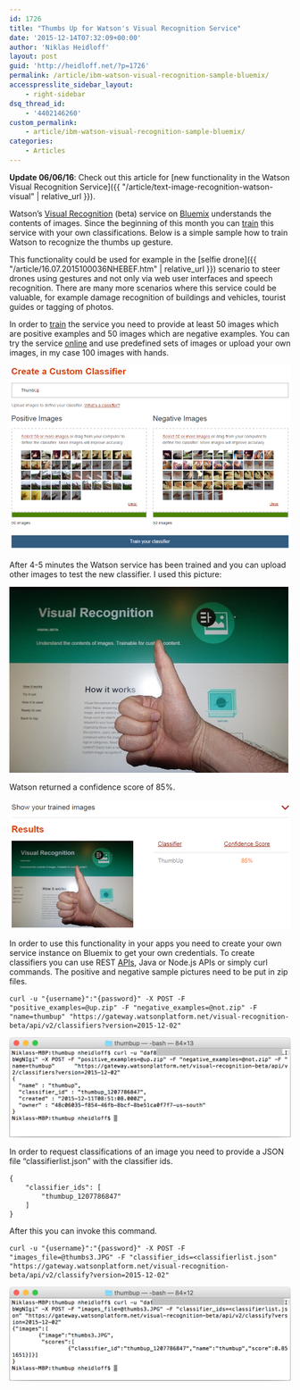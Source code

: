 ```yaml
---
id: 1726
title: "Thumbs Up for Watson's Visual Recognition Service"
date: '2015-12-14T07:32:09+00:00'
author: 'Niklas Heidloff'
layout: post
guid: 'http://heidloff.net/?p=1726'
permalink: /article/ibm-watson-visual-recognition-sample-bluemix/
accesspresslite_sidebar_layout:
    - right-sidebar
dsq_thread_id:
    - '4402146260'
custom_permalink:
    - article/ibm-watson-visual-recognition-sample-bluemix/
categories:
    - Articles
---
```


**Update 06/06/16**: Check out this article for [new functionality in the Watson Visual Recognition Service]({{ "/article/text-image-recognition-watson-visual" | relative_url }}).

Watson’s [Visual Recognition](https://www.ibm.com/smarterplanet/us/en/ibmwatson/developercloud/visual-recognition.html) (beta) service on [Bluemix](https://bluemix.net) understands the contents of images. Since the beginning of this month you can [train](https://developer.ibm.com/watson/blog/2015/12/02/enabling-ibm-watson-to-see/) this service with your own classifications. Below is a simple sample how to train Watson to recognize the thumbs up gesture.

This functionality could be used for example in the [selfie drone]({{ "/article/16.07.2015100036NHEBEF.htm" | relative_url }}) scenario to steer drones using gestures and not only via web user interfaces and speech recognition. There are many more scenarios where this service could be valuable, for example damage recognition of buildings and vehicles, tourist guides or tagging of photos.

In order to [train](https://www.ibm.com/smarterplanet/us/en/ibmwatson/developercloud/doc/visual-recognition/customizing.shtml) the service you need to provide at least 50 images which are positive examples and 50 images which are negative examples. You can try the service [online](http://visual-recognition-demo.mybluemix.net/) and use predefined sets of images or upload your own images, in my case 100 images with hands.

![image](/assets/img/2015/12/thumbs1.png)

After 4-5 minutes the Watson service has been trained and you can upload other images to test the new classifier. I used this picture:

![image](/assets/img/2015/12/thumbs3.jpg)

Watson returned a confidence score of 85%.

![image](/assets/img/2015/12/thumbs2.png)

In order to use this functionality in your apps you need to create your own service instance on Bluemix to get your own credentials. To create classifiers you can use REST [APIs](http://www.ibm.com/smarterplanet/us/en/ibmwatson/developercloud/visual-recognition/api/v2/), Java or Node.js APIs or simply curl commands. The positive and negative sample pictures need to be put in zip files.

```
curl -u "{username}":"{password}" -X POST -F "positive_examples=@up.zip" -F "negative_examples=@not.zip" -F "name=thumbup" "https://gateway.watsonplatform.net/visual-recognition-beta/api/v2/classifiers?version=2015-12-02"
```

![image](/assets/img/2015/12/thumbs4.png)

In order to request classifications of an image you need to provide a JSON file “classifierlist.json” with the classifier ids.

```
{
	"classifier_ids": [
		"thumbup_1207786847" 
	]
}
```

After this you can invoke this command.

```
curl -u "{username}":"{password}" -X POST -F "images_file=@thumbs3.JPG" -F "classifier_ids=<classifierlist.json" "https://gateway.watsonplatform.net/visual-recognition-beta/api/v2/classify?version=2015-12-02"
```

![image](/assets/img/2015/12/thumbs5.png)